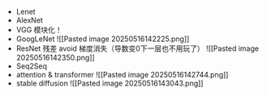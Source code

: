 - Lenet
- AlexNet
- VGG 模块化！
- GoogLeNet
				![[Pasted image 20250516142225.png]]
- ResNet 残差
	avoid 梯度消失（导数变0下一层也不用玩了）
				![[Pasted image 20250516142350.png]]
- Seq2Seq
- attention & transformer
				![[Pasted image 20250516142744.png]]
- stable diffusion
				![[Pasted image 20250516143043.png]]


